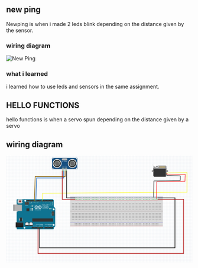 
## new ping
Newping is when i made 2 leds blink depending on the distance given by the sensor.
### wiring diagram
![New Ping](NotSoBasicArduino/newpingwiring.PNG)

### what i learned
i learned how to use leds and sensors in the same assignment.

## HELLO FUNCTIONS
hello functions is when a servo spun depending on the distance given by a servo

## wiring diagram
![hellofunctions](hellofunctions/heelo.png)
